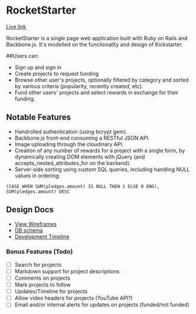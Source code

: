 # RocketStarter

[Live link][rocket]

[rocket]: http://www.rocketstarter.us/

RocketStarter is a single page web application built with Ruby on Rails and
Backbone.js. It's modelled on the functionality and design of Kickstarter.

##Users can:

* Sign up and sign in
* Create projects to request funding
* Browse other user's projects, optionally filtered by category and sorted by
  various criteria (popularity, recently created, etc).
* Fund other users' projects and select rewards in exchange for their funding.

## Notable Features

* Handrolled authentication (using bcrypt gem).
* Backbone.js front-end consuming a RESTful JSON API.
* Image uploading through the cloudinary API.
* Creation of any number of rewards for a project with a single form, by
  dynamically creating DOM elements with jQuery (and
  accepts_nested_attributes_for on the backend).
* Server-side sorting using custom SQL queries, including handling NULL values
  in ordering:
```
(CASE WHEN SUM(pledges.amount) IS NULL THEN 1 ELSE 0 END),
SUM(pledges.amount) DESC
```

## Design Docs
* [View Wireframes][views]
* [DB schema][schema]
* [Development Timeline][timeline]

[views]: ./docs/views.md
[schema]: ./docs/schema.md
[timeline]: ./docs/development_time.md

### Bonus Features (Todo)
- [ ] Search for projects
- [ ] Markdown support for project descriptions
- [ ] Comments on projects
- [ ] Mark projects to follow
- [ ] Updates/Timeline for projects
- [ ] Allow video headers for projects (YouTube API?)
- [ ] Email and/or internal alerts for updates on projects (funded/not funded)
